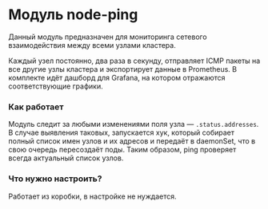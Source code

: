 Модуль node-ping
==========================

Данный модуль предназначен для мониторинга сетевого взаимодействия между всеми узлами кластера.

Каждый узел постоянно, два раза в секунду, отправляет ICMP пакеты на все другие узлы кластера и экспортирует данные в Prometheus.
В комплекте идёт дашборд для Grafana, на котором отражаются соответствующие графики.

### Как работает

Mодуль следит за любыми изменениями поля узла — `.status.addresses`. В случае выявления таковых,
запускается хук, который собирает полный список имен узлов и их адресов и передаёт в daemonSet, что в свою очередь пересоздаёт поды.
Таким образом, ping проверяет всегда актуальный список узлов.

### Что нужно настроить?

Работает из коробки, в настройке не нуждается. 
